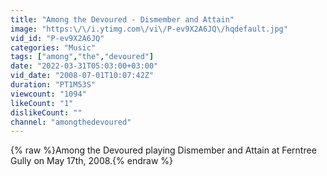 ```yaml
---
title: "Among the Devoured - Dismember and Attain"
image: "https:\/\/i.ytimg.com\/vi\/P-ev9X2A6JQ\/hqdefault.jpg"
vid_id: "P-ev9X2A6JQ"
categories: "Music"
tags: ["among","the","devoured"]
date: "2022-03-31T05:03:00+03:00"
vid_date: "2008-07-01T10:07:42Z"
duration: "PT1M53S"
viewcount: "1094"
likeCount: "1"
dislikeCount: ""
channel: "amongthedevoured"
---
```

{% raw %}Among the Devoured playing Dismember and Attain at Ferntree Gully on May 17th, 2008.{% endraw %}
